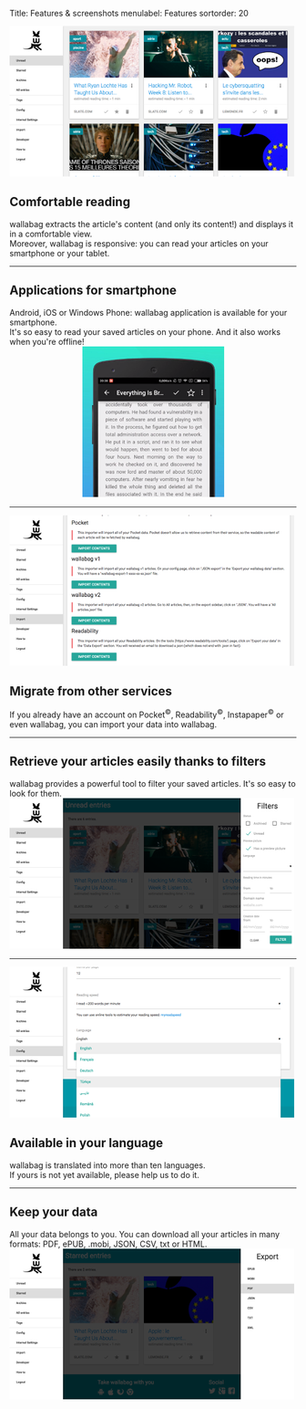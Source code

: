 Title: Features & screenshots
menulabel: Features
sortorder: 20
<div class="row">
  <div class="col-lg-6">
    <img src="/images/features/homepage.png" alt="Homepage" />
  </div>
  <div class="col-lg-6">
    <h2>Comfortable reading</h2>
    wallabag extracts the article's content (and only its content!) and displays it in a comfortable view.<br />
    Moreover, wallabag is responsive: you can read your articles on your smartphone or your tablet.
  </div>
</div>
<hr />
<div class="row">
  <div class="col-lg-6">
    <h2>Applications for smartphone</h2>
    Android, iOS or Windows Phone: wallabag application is available for your smartphone. <br />
    It's so easy to read your saved articles on your phone. And it also works when you're offline!
  </div>
  <div class="col-lg-6" style="text-align:center">
    <img src="/images/features/mobile.png" alt="Applications" />
  </div>
</div>
<hr />
<div class="row">
  <div class="col-lg-6">
    <img src="/images/features/imports.png" alt="Imports" />
  </div>
  <div class="col-lg-6">
    <h2>Migrate from other services</h2>
    If you already have an account on Pocket<sup>©</sup>, Readability<sup>©</sup>, Instapaper<sup>©</sup> or even wallabag, you can import your data into wallabag. 
  </div>
</div>
<hr />
<div class="row">
  <div class="col-lg-6">
    <h2>Retrieve your articles easily thanks to filters</h2>
    wallabag provides a powerful tool to filter your saved articles. It's so easy to look for them.  
  </div>
  <div class="col-lg-6">
    <img src="/images/features/filters.png" alt="Filters" />
  </div>
</div>
<hr />
<div class="row">
  <div class="col-lg-6">
    <img src="/images/features/translations.png" alt="Translations" />
  </div>
  <div class="col-lg-6">
    <h2>Available in your language</h2>
    wallabag is translated into more than ten languages.<br />
    If yours is not yet available, please help us to do it. 
  </div>
</div>
<hr />
<div class="row">
  <div class="col-lg-6">
    <h2>Keep your data</h2>
    All your data belongs to you. You can download all your articles in many formats: PDF, ePUB, .mobi, JSON, CSV, txt or HTML. 
  </div>
  <div class="col-lg-6">
    <img src="/images/features/exports.png" alt="Exports" />
  </div>
</div>
